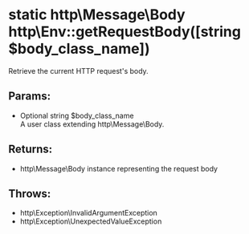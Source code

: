 # static http\Message\Body http\Env::getRequestBody([string $body_class_name])

Retrieve the current HTTP request's body.

## Params:

* Optional string $body_class_name  
  A user class extending http\Message\Body.

## Returns:

* http\Message\Body instance representing the request body

## Throws:

* http\Exception\InvalidArgumentException
* http\Exception\UnexpectedValueException
